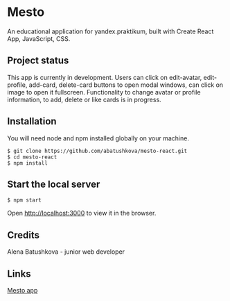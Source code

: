 # Mesto

An educational application for yandex.praktikum, built with Create React App, JavaScript, CSS.

## Project status
This app is currently in development. Users can click on edit-avatar, edit-profile, add-card, delete-card buttons to open modal windows, can click on image to open it fullscreen. Functionality to change avatar or profile information, to add, delete or like cards is in progress.

## Installation
You will need node and npm installed globally on your machine.
```
$ git clone https://github.com/abatushkova/mesto-react.git
$ cd mesto-react
$ npm install
```

## Start the local server
```
$ npm start
```
Open [http://localhost:3000](http://localhost:3000) to view it in the browser.

## Credits
Alena Batushkova - junior web developer

## Links
[Mesto app](https://abatushkova.github.io/mesto-react)

